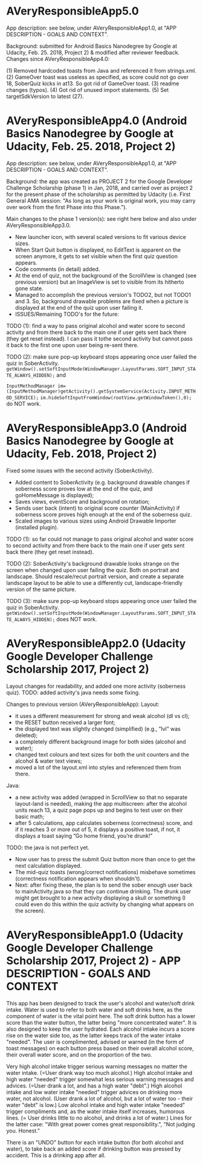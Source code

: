 # AVeryResponsibleApp5.0 

App description: see below, under AVeryResponsibleApp1.0, at "APP DESCRIPTION - GOALS AND CONTEXT".

Background: submitted for Android Basics Nanodegree by Google at Udacity, Feb. 25. 2018, Project 2) & modified after reviewer feedback.
Changes since AVeryResponsibleApp4.0:

(1) Removed hardcoded toasts from Java and referenced it from strings.xml. 
(2) GameOver toast was useless as specified, as score could not go over 18, SoberQuiz kicks in at13. So got rid of GameOver toast. 
(3) readme changes (typos). 
(4) Got rid of unused import statements. (5) Set targetSdkVersion to latest (27).


# AVeryResponsibleApp4.0 (Android Basics Nanodegree by Google at Udacity, Feb. 25. 2018, Project 2)

App description: see below, under AVeryResponsibleApp1.0, at "APP DESCRIPTION - GOALS AND CONTEXT".

Background: the app was created as PROJECT 2 for the Google Developer Challenge Scholarship (phase 1) in Jan, 2018, and carried over as project 2 for the present phase of the scholarship as permitted by Udacity (i.e. First General AMA session: "As long as your work is original work, you may carry over work from the first Phase into this Phase."). 

Main changes to the phase 1 version(s): see right here below and also under AVeryResponsibleApp3.0.

- New launcher icon, with several scaled versions to fit various device sizes. 
- When Start Quit button is displayed, no EditText is apparent on the screen anymore, it gets to set visible when the first quiz question appears. 
- Code comments (in detail) added. 
- At the end of quiz, not the background of the ScrollView is changed (see previous version) but an ImageView is set to visible from its hitherto gone state.  
- Managed to accomplish the previous version's TODO2, but not TODO1 and 3. So, background drawable problems are fixed when a picture is displayed at the end of the quiz upon user failing it. 
- ISSUES/Remaining TODO's for the future:

TODO (1): find a way to pass original alcohol and water score to second activity and from there back to the main one if user gets sent back there (they get reset instead). I can pass it tothe second activity but cannot pass it back to the first one upon user being re-sent there.

TODO (2): make sure pop-up keyboard stops appearing once user failed the quiz in SoberActivity. `getWindow().setSoftInputMode(WindowManager.LayoutParams.SOFT_INPUT_STATE_ALWAYS_HIDDEN);` and

`InputMethodManager im=(InputMethodManager)getActivity().getSystemService(Activity.INPUT_METHOD_SERVICE);`
`im.hideSoftInputFromWindow(rootView.getWindowToken(),0); `
do NOT work.

# AVeryResponsibleApp3.0 (Android Basics Nanodegree by Google at Udacity, Feb. 2018, Project 2)
Fixed some issues with the second activity (SoberActivity). 
- Added content to SoberActivity (e.g. background drawable changes if soberness score proves low at the end of the quiz, and goHomeMessage is displayed); 
- Saves views, eventScore and background on rotation; 
- Sends user back (intent) to original score counter (MainActivity) if soberness score proves high enough at the end of the soberness quiz. 
- Scaled images to various sizes using Android Drawable Importer (installed plugin). 

TODO (1): so far could not manage to pass original alcohol and water score to second activity and from there back to the main one if user gets sent back there (they get reset instead).

TODO (2): SoberActivity's background drawable looks strange on the screen when changed upon user failing the quiz. Both on portrait and landscape. Should rescale/recut portrait version, and create a separate landscape layout to be able to use a differently cut, landscape-friendly version of the same picture.

TODO (3): make sure pop-up keyboard stops appearing once user failed the quiz in SoberActivity. `getWindow().setSoftInputMode(WindowManager.LayoutParams.SOFT_INPUT_STATE_ALWAYS_HIDDEN);` does NOT work.

# AVeryResponsibleApp2.0 (Udacity Google Developer Challenge Scholarship 2017, Project 2)
Layout changes for readability, and added one more activity (soberness quiz). TODO: added activity's java needs some fixing.

Changes to previous version (AVeryResponsibleApp):
Layout:
- it uses a different measurement for strong and weak alcohol (dl vs cl);
- the RESET button received a larger font;
- the displayed text was slightly changed (simplified) (e.g., ”lvl” was deleted);
- a completely different background image for both sides (alcohol and water);
- changed text colours and text sizes for both the unit counters and the alcohol & water text views;
- moved a lot of the layout.xml into styles and referenced them from there.

Java:
- a new activity was added (wrapped in ScrollView so that no separate layout-land is needed), making the app multiscreen: after the alcohol units reach 13, a quiz page pops up and begins to test user on their basic math;
- after 5 calculations, app calculates soberness (correctness) score, and if it reaches 3 or more out of 5, it displays a positive toast, if not, it displays a toast saying ”Go home friend, you’re drunk!”

TODO: the java is not perfect yet.
- Now user has to press the submit Quiz button more than once to get the next calculation displayed.
- The mid-quiz toasts (wrong/correct notifications) misbehave sometimes (correctness notification appears when shouldn't).
- Next: after fixing these, the plan is to send the sober enough user back to mainActivity.java so that they can continue drinking.
The drunk user might get brought to a new activity displaying a skull or something (I could even do this within the quiz activity by changing what appears on the screen).

# AVeryResponsibleApp1.0 (Udacity Google Developer Challenge Scholarship 2017, Project 2) - APP DESCRIPTION - GOALS AND CONTEXT

 This app has been designed to track the user's alcohol and water/soft drink intake. 
 Water is used to refer to both water and soft drinks here, as the component of water is the vital point here. 
 The soft drink button has a lower score than the water button, the latter being "more concentrated water". 
 It is also designed to keep the user hydrated. Each alcohol intake incurs a score rise on the water side too, 
 as the latter keeps track of the water intake "needed". 
 The user is complimented, advised or warned (in the form of toast messages) on each button press based on their overall alcohol score,
 their overall water score, and on the proportion of the two. 

 Very high alcohol intake trigger serious warning messages no matter the water intake. 
 (=User drank way too much alcohol.)
 High alcohol intake and high water "needed" trigger somewhat less serious warning messages and advices. 
 (=User drank a lot, and has a high water "debt".)
 High alcohol intake and low water intake "needed" trigger advices on drinking more water, not alcohol. 
 (User drank a lot of alcohol, but a lot of water too - their water "debt" is low.)
 Low alcohol intake and high water intake "needed" trigger compliments and, as the water intake itself increases, humorous lines.
(= User drinks little to no alcohol, and drinks a lot of water.) 
 Lines for the latter case: "With great power comes great responsibility.", "Not judging you. Honest."

 There is an "UNDO" button for each intake button (for both alcohol and water), 
 to take back an added score if drinking button was pressed by accident. This is a drinking app after all.

